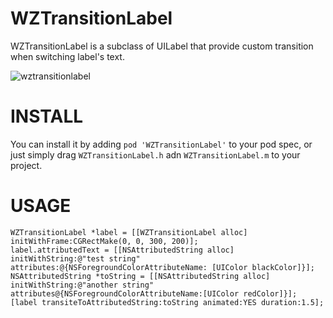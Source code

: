 WZTransitionLabel
=================

WZTransitionLabel is a subclass of UILabel that provide custom transition when switching label's text.

![wztransitionlabel](https://cloud.githubusercontent.com/assets/3296551/4230557/b290b576-3985-11e4-9acf-73b34d12a3d0.gif)

INSTALL
=================
You can install it by adding `pod 'WZTransitionLabel'` to your pod spec, or just simply drag `WZTransitionLabel.h` adn `WZTransitionLabel.m` to your project.

USAGE
=================
```objc
WZTransitionLabel *label = [[WZTransitionLabel alloc] initWithFrame:CGRectMake(0, 0, 300, 200)];
label.attributedText = [[NSAttributedString alloc] initWithString:@"test string" attributes:@{NSForegroundColorAttributeName: [UIColor blackColor]}];
NSAttributedString *toString = [[NSAttributedString alloc] initWithString:@"another string" attributes@{NSForegroundColorAttributeName:[UIColor redColor]}];
[label transiteToAttributedString:toString animated:YES duration:1.5];
```